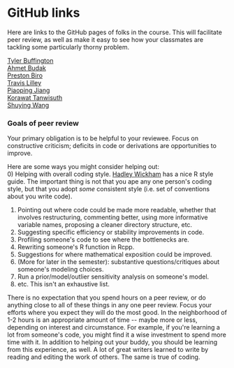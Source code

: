 # GitHub links

Here are links to the GitHub pages of folks in the course.  This will facilitate peer review, as well as make it easy to see how your classmates are tackling some particularly thorny problem.  

[Tyler Buffington](https://github.com/tbuffington7/statmod)  
[Ahmet Budak](https://github.com/afbudak/SDS383D-Spring2019)  
[Preston Biro](https://github.com/prestonbiro/SDS383D)  
[Travis Lilley](https://github.com/trlilley123/SDS-383D-Statistical-Modeling-II-Spring-2019)  
[Piaoping Jiang](https://github.com/amberiii/Stats-Modelling2_sp19)  
[Korawat Tanwisuth](https://github.com/tanwisu2/SDS384D-Modelling-II)  
[Shuying Wang](https://github.com/ShuyingWang/SDS383D)  




### Goals of peer review

Your primary obligation is to be helpful to your reviewee.  Focus on constructive criticism; deficits in code or derivations are opportunities to improve.  

Here are some ways you might consider helping out:  
0) Helping with overall coding style.  [Hadley Wickham](http://adv-r.had.co.nz/Style.html) has a nice R style guide.  The important thing is not that you ape any one person's coding style, but that you adopt _some_ consistent style (i.e. set of conventions about you write code).  
1) Pointing out where code could be made more readable, whether that involves restructuring, commenting better, using more informative variable names, proposing a cleaner directory structure, etc.  
2) Suggesting specific efficiency or stability improvements in code.  
3) Profiling someone's code to see where the bottlenecks are.  
4) Rewriting someone's R function in Rcpp.  
5) Suggestions for where mathematical exposition could be improved.  
6) (More for later in the semester): substantive questions/critiques about someone's modeling choices.  
7) Run a prior/model/outlier sensitivity analysis on someone's model.  
8) etc.  This isn't an exhaustive list.  


There is no expectation that you spend hours on a peer review, or do anything close to all of these things in any one peer review.  Focus your efforts where you expect they will do the most good.  In the neighborhood of 1-2 hours is an appropriate amount of time -- maybe more or less, depending on interest and circumstance.  For example, if you're learning a lot from someone's code, you might find it a wise investment to spend more time with it.  In addition to helping out your buddy, you should be learning from this experience, as well.  A lot of great writers learned to write by reading and editing the work of others.  The same is true of coding.  



